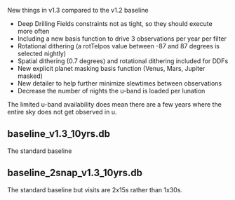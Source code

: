 
New things in v1.3 compared to the v1.2 baseline

* Deep Drilling Fields constraints not as tight, so they should execute more often
* Including a new basis function to drive 3 observations per year per filter
* Rotational dithering (a rotTelpos value between -87 and 87 degrees is selected nightly)
* Spatial dithering (0.7 degrees) and rotational dithering included for DDFs 
* New explicit planet masking basis function (Venus, Mars, Jupiter masked)
* New detailer to help further minimize slewtimes between observations
* Decrease the number of nights the u-band is loaded per lunation

The limited u-band availability does mean there are a few years where the entire sky does not get observed in u.


## baseline_v1.3_10yrs.db 

The standard baseline

## baseline_2snap_v1.3_10yrs.db

The standard baseline but visits are 2x15s rather than 1x30s.